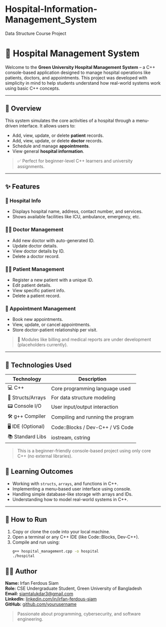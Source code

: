 # Hospital-Information-Management_System
Data Structure Course Project


# 🏥 Hospital Management System

Welcome to the **Green University Hospital Management System** – a C++ console-based application designed to manage hospital operations like patients, doctors, and appointments. This project was developed with simplicity in mind to help students understand how real-world systems work using basic C++ concepts.

---

## 📌 Overview

This system simulates the core activities of a hospital through a menu-driven interface. It allows users to:
- Add, view, update, or delete **patient** records.
- Add, view, update, or delete **doctor** records.
- Schedule and manage **appointments**.
- View general **hospital information**.

> ✅ Perfect for beginner-level C++ learners and university assignments.

---

## ✨ Features

### 🏥 Hospital Info
- Displays hospital name, address, contact number, and services.
- Shows available facilities like ICU, ambulance, emergency, etc.

### 👨‍⚕️ Doctor Management
- Add new doctor with auto-generated ID.
- Update doctor details.
- View doctor details by ID.
- Delete a doctor record.

### 🧑‍⚕️ Patient Management
- Register a new patient with a unique ID.
- Edit patient details.
- View specific patient info.
- Delete a patient record.

### 📅 Appointment Management
- Book new appointments.
- View, update, or cancel appointments.
- Store doctor-patient relationship per visit.

> 📌 Modules like billing and medical reports are under development (placeholders currently).

---
## 🧰 Technologies Used

| Technology       | Description                          |
|------------------|--------------------------------------|
| 💻 C++            | Core programming language used       |
| 🧠 Structs/Arrays | For data structure modeling          |
| 📟 Console I/O    | User input/output interaction        |
| 🛠️ g++ Compiler    | Compiling and running the program   |
| 🖥 IDE (Optional) | Code::Blocks / Dev-C++ / VS Code     |
| 📚 Standard Libs  | iostream, cstring                    |

> This is a beginner-friendly console-based project using only core C++ (no external libraries).

## 🧠 Learning Outcomes

- Working with `structs`, `arrays`, and functions in C++.
- Implementing a menu-based user interface using console.
- Handling simple database-like storage with arrays and IDs.
- Understanding how to model real-world systems in C++.

---

## 🔧 How to Run

1. Copy or clone the code into your local machine.
2. Open a terminal or any C++ IDE (like Code::Blocks, Dev-C++).
3. Compile and run using:
   ```bash
   g++ hospital_management.cpp -o hospital
   ./hospital

## 👨‍💻 Author

**Name:** Irfan Ferdous Siam  
**Role:** CSE Undergraduate Student, Green University of Bangladesh    
**Email:** siamtalukdar3@gmail.com  
**LinkedIn:** [linkedin.com/in/irfan-ferdous-siam](https://linkedin.com/in/irfan-ferdous-siam)   
**GitHub:** [github.com/yourusername](https://github.com/IrfanTech-X) 

> Passionate about programming, cybersecurity, and software engineering.  




